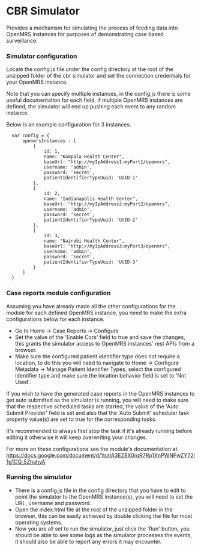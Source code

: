 # CBR Simulator
Provides a mechanism for simulating the process of feeding data into OpenMRS instances for purposes of demonstrating case based surveillance.

### Simulator configuration
Locate the config.js file under the config directory at the root of the unzipped folder of the
cbr simulator and set the connection credentials for your OpenMRS instance.

Note that you can specify multiple instances, in the config.js there is some useful documentation
for each field, if multiple OpenMRS instances are defined, the simulator will end up pushing each
event to any random instance.

Below is an example configuration for 3 instances.
```
  var config = {
      openmrsInstances : [
          {
              id: 1,
              name: "Kampala Health Center",
              baseUrl: "http://myIpAddress1:myPort1/openmrs",
              username: 'admin',
              password: 'secret',
              patientIdentifierTypeUuid: 'UUID-1'
          },
          {
              id: 2,
              name: "Indianapolis Health Center",
              baseUrl: "http://myIpAddress2:myPort2/openmrs",
              username: 'admin',
              password: 'secret',
              patientIdentifierTypeUuid: 'UUID-2'
          },
          {
              id: 3,
              name: "Nairobi Health Center",
              baseUrl: "http://myIpAddress3:myPort3/openmrs",
              username: 'admin',
              password: 'secret',
              patientIdentifierTypeUuid: 'UUID-3'
          }
      ]
  }
  ```

### Case reports module configuration
Assuming you have already made all the other configurations for the module for each defined
OpenMRS instance, you need to make the extra configurations below for each instance.

- Go to Home -> Case Reports -> Configure
- Set the value of the 'Enable Cors' field to true and save the changes, this grants the
  simulator access to OpenMRS instances' rest APIs from a browser.
- Make sure the configured patient identifier type does not require a location, to do this you will
  need to navigate to Home -> Configure Metadata -> Manage Patient Identifier Types, select the configured
  identifier type and make sure the location behavior field is set to 'Not Used'.

If you wish to have the generated case reports in the OpenMRS instances to get auto submitted
as the simulator is running, you will need to make sure that the respective scheduled tasks are
started, the value of the 'Auto Submit Provider' field is set and also that the 'Auto Submit'
scheduler task property value(s) are set to true for the corresponding tasks.

It's recommended to always first stop the task if it's already running before editing it otherwise it
will keep overwriting your changes.

For more on these configurations see the module's documentation at
https://docs.google.com/document/d/1tutlA3EZ8X0rqR7Rp1XnPWNFwZY72l1g1CQ_5ZhahyA

### Running the simulator
- There is a config.js file in the config directory that you have to edit to point the simulator to
  the OpenMRS instance(s), you will need to set the URL, username and password.
- Open the index.html file at the root of the unzipped folder in the browser, this can be easily
  achieved by double clicking the file for most operating systems.
- Now you are all set to run the simulator, just click the 'Run' button, you should be able to
  see some logs as the simulator processes the events, it should also be able to report any
  errors it may encounter.
